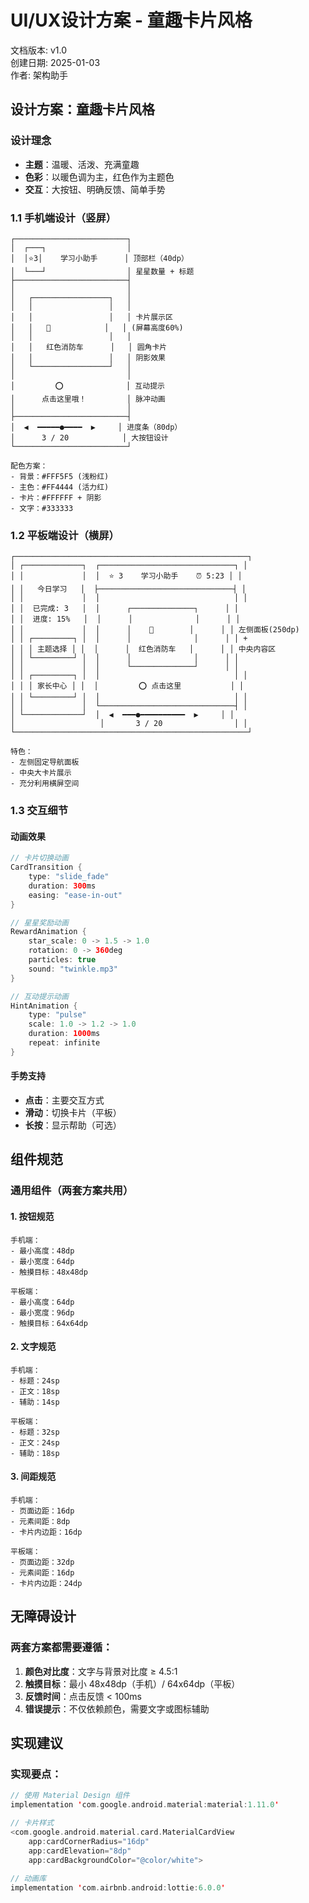 # UI/UX设计方案 - 童趣卡片风格

文档版本: v1.0  
创建日期: 2025-01-03  
作者: 架构助手

## 设计方案：童趣卡片风格

### 设计理念
- **主题**：温暖、活泼、充满童趣
- **色彩**：以暖色调为主，红色作为主题色
- **交互**：大按钮、明确反馈、简单手势

### 1.1 手机端设计（竖屏）

```
┌─────────────────────────┐
│  ┌───┐                  │ 
│  │⭐3│    学习小助手      │ 顶部栏（40dp）
│  └───┘                  │ 星星数量 + 标题
├─────────────────────────┤
│                         │
│   ┌─────────────────┐   │
│   │                 │   │ 
│   │                 │   │ 卡片展示区
│   │   🚒            │   │ (屏幕高度60%)
│   │                 │   │ 
│   │   红色消防车      │   │ 圆角卡片
│   │                 │   │ 阴影效果
│   └─────────────────┘   │
│                         │
│         ⭕              │ 互动提示
│      点击这里哦！         │ 脉冲动画
│                         │
├─────────────────────────┤
│  ◀  ━━━━━●━━━━  ▶     │ 进度条（80dp）
│      3 / 20            │ 大按钮设计
└─────────────────────────┘

配色方案：
- 背景：#FFF5F5 (浅粉红)
- 主色：#FF4444 (活力红)
- 卡片：#FFFFFF + 阴影
- 文字：#333333
```

### 1.2 平板端设计（横屏）

```
┌────────────────────────────────────────────────────┐
│ ┌─────────────┐  ┌──────────────────────────────┐ │
│ │             │  │  ⭐ 3    学习小助手    ⏰ 5:23 │ │
│ │   今日学习   │  ├──────────────────────────────┤ │
│ │             │  │                              │ │
│ │  已完成: 3   │  │      ┌──────────────┐      │ │
│ │  进度: 15%   │  │      │              │      │ │
│ │             │  │      │    🚒        │      │ │ 左侧面板(250dp)
│ │ ┌─────────┐ │  │      │              │      │ │ + 
│ │ │ 主题选择 │ │  │      │  红色消防车   │      │ │ 中央内容区
│ │ └─────────┘ │  │      │              │      │ │
│ │             │  │      └──────────────┘      │ │
│ │ ┌─────────┐ │  │                              │ │
│ │ │ 家长中心 │ │  │         ⭕ 点击这里           │ │
│ │ └─────────┘ │  │                              │ │
│ │             │  └──────────────────────────────┤ │
│ └─────────────┘  │  ◀  ━━━●━━━━━━━━━━  ▶     │ │
│                   │       3 / 20                │ │
└────────────────────────────────────────────────────┘

特色：
- 左侧固定导航面板
- 中央大卡片展示
- 充分利用横屏空间
```

### 1.3 交互细节

#### 动画效果
```kotlin
// 卡片切换动画
CardTransition {
    type: "slide_fade"
    duration: 300ms
    easing: "ease-in-out"
}

// 星星奖励动画
RewardAnimation {
    star_scale: 0 -> 1.5 -> 1.0
    rotation: 0 -> 360deg
    particles: true
    sound: "twinkle.mp3"
}

// 互动提示动画
HintAnimation {
    type: "pulse"
    scale: 1.0 -> 1.2 -> 1.0
    duration: 1000ms
    repeat: infinite
}
```

#### 手势支持
- **点击**：主要交互方式
- **滑动**：切换卡片（平板）
- **长按**：显示帮助（可选）



## 组件规范

### 通用组件（两套方案共用）

#### 1. 按钮规范
```
手机端：
- 最小高度：48dp
- 最小宽度：64dp
- 触摸目标：48x48dp

平板端：
- 最小高度：64dp
- 最小宽度：96dp
- 触摸目标：64x64dp
```

#### 2. 文字规范
```
手机端：
- 标题：24sp
- 正文：18sp
- 辅助：14sp

平板端：
- 标题：32sp
- 正文：24sp
- 辅助：18sp
```

#### 3. 间距规范
```
手机端：
- 页面边距：16dp
- 元素间距：8dp
- 卡片内边距：16dp

平板端：
- 页面边距：32dp
- 元素间距：16dp
- 卡片内边距：24dp
```

## 无障碍设计

### 两套方案都需要遵循：
1. **颜色对比度**：文字与背景对比度 ≥ 4.5:1
2. **触摸目标**：最小 48x48dp（手机）/ 64x64dp（平板）
3. **反馈时间**：点击反馈 < 100ms
4. **错误提示**：不仅依赖颜色，需要文字或图标辅助

## 实现建议

### 实现要点：
```kotlin
// 使用 Material Design 组件
implementation 'com.google.android.material:material:1.11.0'

// 卡片样式
<com.google.android.material.card.MaterialCardView
    app:cardCornerRadius="16dp"
    app:cardElevation="8dp"
    app:cardBackgroundColor="@color/white">
    
// 动画库
implementation 'com.airbnb.android:lottie:6.0.0'
```

